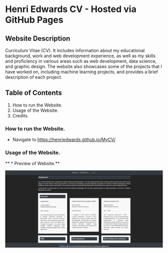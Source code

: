 # Henri Edwards CV - Hosted via GitHub Pages

## Website Description
Curriculum Vitae (CV). It includes information about my educational background, work and web development experience, as well as my skills and proficiency in various areas such as web development, data science, and graphic design. The website also showcases some of the projects that I have worked on, including machine learning projects, and provides a brief description of each project.

## Table of Contents

1. How to run the Website.
2. Usage of the Website.
3. Credits

### How to run the Website.

* Navigate to https://henriedwards.github.io/MyCV/

### Usage of the Website.

** * Preview of Website.**

![website preview](/images/CV-Landing.png)
